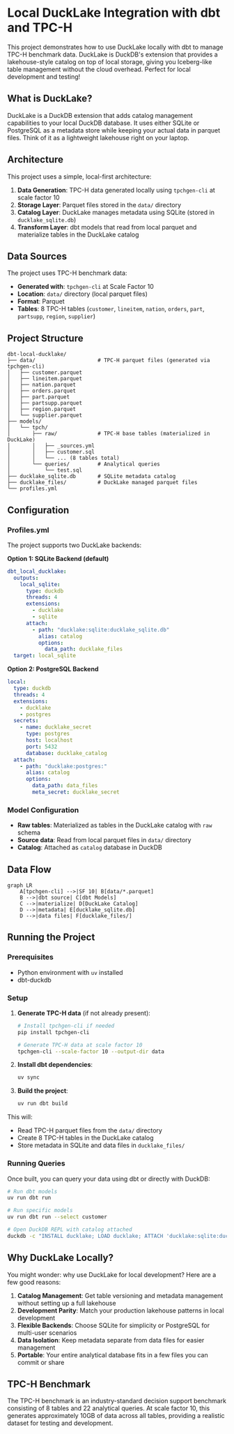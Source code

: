 # Local DuckLake Integration with dbt and TPC-H

This project demonstrates how to use DuckLake locally with dbt to manage TPC-H benchmark data. DuckLake is DuckDB's extension that provides a lakehouse-style catalog on top of local storage, giving you Iceberg-like table management without the cloud overhead. Perfect for local development and testing!

## What is DuckLake?

DuckLake is a DuckDB extension that adds catalog management capabilities to your local DuckDB database. It uses either SQLite or PostgreSQL as a metadata store while keeping your actual data in parquet files. Think of it as a lightweight lakehouse right on your laptop.

## Architecture

This project uses a simple, local-first architecture:

1. **Data Generation**: TPC-H data generated locally using `tpchgen-cli` at scale factor 10
2. **Storage Layer**: Parquet files stored in the `data/` directory
3. **Catalog Layer**: DuckLake manages metadata using SQLite (stored in `ducklake_sqlite.db`)
4. **Transform Layer**: dbt models that read from local parquet and materialize tables in the DuckLake catalog

## Data Sources

The project uses TPC-H benchmark data:
- **Generated with**: `tpchgen-cli` at Scale Factor 10
- **Location**: `data/` directory (local parquet files)
- **Format**: Parquet
- **Tables**: 8 TPC-H tables (`customer`, `lineitem`, `nation`, `orders`, `part`, `partsupp`, `region`, `supplier`)

## Project Structure

```
dbt-local-ducklake/
├── data/                    # TPC-H parquet files (generated via tpchgen-cli)
│   ├── customer.parquet
│   ├── lineitem.parquet
│   ├── nation.parquet
│   ├── orders.parquet
│   ├── part.parquet
│   ├── partsupp.parquet
│   ├── region.parquet
│   └── supplier.parquet
├── models/
│   └── tpch/
│       ├── raw/             # TPC-H base tables (materialized in DuckLake)
│       │   ├── _sources.yml
│       │   ├── customer.sql
│       │   └── ... (8 tables total)
│       └── queries/         # Analytical queries
│           └── test.sql
├── ducklake_sqlite.db       # SQLite metadata catalog
├── ducklake_files/          # DuckLake managed parquet files
└── profiles.yml
```

## Configuration

### Profiles.yml

The project supports two DuckLake backends:

**Option 1: SQLite Backend (default)**
```yaml
dbt_local_ducklake:
  outputs:
    local_sqlite:
      type: duckdb
      threads: 4
      extensions:
        - ducklake
        - sqlite
      attach:
        - path: "ducklake:sqlite:ducklake_sqlite.db"
          alias: catalog
          options:
            data_path: ducklake_files
  target: local_sqlite
```

**Option 2: PostgreSQL Backend**
```yaml
local:
  type: duckdb
  threads: 4
  extensions:
    - ducklake
    - postgres
  secrets:
    - name: ducklake_secret
      type: postgres
      host: localhost
      port: 5432
      database: ducklake_catalog
  attach:
    - path: "ducklake:postgres:"
      alias: catalog
      options:
        data_path: data_files
        meta_secret: ducklake_secret
```

### Model Configuration
- **Raw tables**: Materialized as tables in the DuckLake catalog with `raw` schema
- **Source data**: Read from local parquet files in `data/` directory
- **Catalog**: Attached as `catalog` database in DuckDB

## Data Flow

```mermaid
graph LR
    A[tpchgen-cli] -->|SF 10| B[data/*.parquet]
    B -->|dbt source| C[dbt Models]
    C -->|materialize| D[DuckLake Catalog]
    D -->|metadata| E[ducklake_sqlite.db]
    D -->|data files| F[ducklake_files/]
```

## Running the Project

### Prerequisites
- Python environment with `uv` installed
- dbt-duckdb

### Setup

1. **Generate TPC-H data** (if not already present):
   ```bash
   # Install tpchgen-cli if needed
   pip install tpchgen-cli
   
   # Generate TPC-H data at scale factor 10
   tpchgen-cli --scale-factor 10 --output-dir data
   ```

2. **Install dbt dependencies**:
   ```bash
   uv sync
   ```

3. **Build the project**:
   ```bash
   uv run dbt build
   ```

This will:
- Read TPC-H parquet files from the `data/` directory
- Create 8 TPC-H tables in the DuckLake catalog
- Store metadata in SQLite and data files in `ducklake_files/`

### Running Queries

Once built, you can query your data using dbt or directly with DuckDB:

```bash
# Run dbt models
uv run dbt run

# Run specific models
uv run dbt run --select customer

# Open DuckDB REPL with catalog attached
duckdb -c "INSTALL ducklake; LOAD ducklake; ATTACH 'ducklake:sqlite:ducklake_sqlite.db' AS catalog; USE catalog; SELECT * FROM raw.customer LIMIT 10;"
```

## Why DuckLake Locally?

You might wonder: why use DuckLake for local development? Here are a few good reasons:

1. **Catalog Management**: Get table versioning and metadata management without setting up a full lakehouse
2. **Development Parity**: Match your production lakehouse patterns in local development
3. **Flexible Backends**: Choose SQLite for simplicity or PostgreSQL for multi-user scenarios
4. **Data Isolation**: Keep metadata separate from data files for easier management
5. **Portable**: Your entire analytical database fits in a few files you can commit or share

## TPC-H Benchmark

The TPC-H benchmark is an industry-standard decision support benchmark consisting of 8 tables and 22 analytical queries. At scale factor 10, this generates approximately 10GB of data across all tables, providing a realistic dataset for testing and development.
